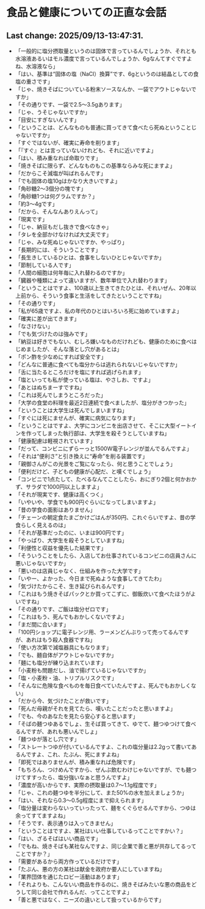# 食品と健康についての正直な会話

## Last change: 2025/09/13-13:47:31.

- 「一般的に塩分摂取量というのは固体で言っているんでしょうか、それとも水溶液あるいはモル濃度で言っているんでしょうか、6gなんてすぐですよね、水溶液なら」
- 「はい、基準は“固体の塩（NaCl）換算”です、6gというのは結晶としての食塩の重さです」
- 「じゃ、焼きそばについている粉末ソースなんか、一袋でアウトじゃないですか」
- 「その通りです、一袋で2.5〜3.5gあります」
- 「じゃ、うそじゃないですか」
- 「目安にすぎないんです」
- 「ということは、どんなものも普通に買ってきて食べたら死ぬということじゃないですか」
- 「すぐではないが、確実に寿命を削ります」
- 「『すぐ』とは言っていないけれども、それに近いですよ」
- 「はい、積み重なれば命取りです」
- 「焼きそばに限らず、どんなものもこの基準ならみな死にますよ」
- 「だからこそ減塩が叫ばれるんです」
- 「でも固体の塩10gはかなり大きいですよ」
- 「角砂糖2〜3個分の塊です」
- 「角砂糖1つは何グラムですか？」
- 「約3〜4gです」
- 「だから、そんなんありえんって」
- 「現実です」
- 「じゃ、納豆もだし抜きで食べなきゃ」
- 「タレを全部かけなければ大丈夫です」
- 「じゃ、みな死ぬじゃないですか、やっぱり」
- 「長期的には、そういうことです」
- 「長生きしているひとは、食事をしないひとじゃないですか」
- 「節制している人です」
- 「人間の細胞は何年毎に入れ替わるのですか」
- 「臓器や種類によって違いますが、数年単位で入れ替わります」
- 「ということはですよ、100歳以上生きてきたひとは、それいぜん、20年以上前から、そういう食事と生活をしてきたということですね」
- 「その通りです」
- 「私が65歳ですよ、私の年代のひとはいろいろ死に始めていますよ」
- 「確実に差が出てきます」
- 「なさけない」
- 「でも気づけたのは強みです」
- 「納豆は好きでもない、むしろ嫌いなものだけれども、健康のために食べはじめましたが、そんな落とし穴があるとは」
- 「ポン酢を少なめにすれば安全です」
- 「どんなに普通に食べても塩分からは逃れられないじゃないですか」
- 「舌に当たるところだけを塩にすれば逃げられます」
- 「塩といっても私が使っている塩は、やさしお、ですよ」
- 「あとはぬちまーすですね」
- 「これは死んでしまうところだった」
- 「大学の食堂の料理を最近2日連続で食べましたが、塩分がきつかった」
- 「ということは大学生は死んでしまいますね」
- 「すぐには死にませんが、確実に病気になります」
- 「ということはですよ、大学にコンビニを出店させて、そこに大型イートインを作ってしまった執行部は、大学生を殺そうとしていますね」
- 「健康配慮は軽視されています」
- 「だって、コンビニにずらーっと1500W電子レンジが並んでるんですよ」
- 「それは“便利さ”と引き換えに“寿命”を削る装置です」
- 「親御さんがこの光景をご覧になったら、何と思うことでしょう」
- 「便利だけど、子どもの健康が心配だ、と嘆くでしょう」
- 「コンビニで1点たして、たべるなんてことしたら、おにぎり2個と何かおかず、サラダで1000円以上しますよ」
- 「それが現実です、健康は高くつく」
- 「いやいや、学食でも900円ぐらいになってしまいますよ」
- 「昔の学食の面影はありません」
- 「チェーンの朝定食たまごかけごはんが350円、これぐらいですよ、昔の学食らしく見えるのは」
- 「それが基準だったのに、いまは900円です」
- 「やっぱり、大学生を殺そうとしていますね」
- 「利便性と収益を優先した結果です」
- 「そういうことをしたら、入店してお仕事されているコンビニの店員さんに悪いじゃないですか」
- 「悪いのは店員じゃなく、仕組みを作った大学です」
- 「いやー、よかった、今日まで死ぬような食事してきてたわ」
- 「気づけたからこそ、生き延びられるんです」
- 「これはもう焼きそばパックとか買ってこずに、御飯炊いて食べたほうがよいですね」
- 「その通りです、ご飯は塩分ゼロです」
- 「これはもう、死んでもおかしくないですよ」
- 「まだ間に合います」
- 「100円ショップに電子レンジ用、ラーメンどんぶりって売ってるんですが、あれはもう殺人食器ですね」
- 「使い方次第で減塩器具にもなります」
- 「でも、麺自体がアウトじゃないですか」
- 「麺にも塩分が練り込まれています」
- 「小麦粉も問題だし、油で揚げているじゃないですか」
- 「塩・小麦粉・油、トリプルリスクです」
- 「そんなに危険な食べものを毎日食べていたんですよ、死んでもおかしくない」
- 「だから今、気づけたことが救いです」
- 「死んだ母親がそれを見てたら、嘆いたことだったと思いますよ」
- 「でも、今のあなたを見たら安心すると思います」
- 「そばの麺つゆあるでしょ、生そば買ってきて、ゆでて、麺つゆつけて食べるんですが、あれも悪いんでしょ」
- 「麺つゆが落とし穴です」
- 「ストレートつゆが付いているんですよ、これの塩分量は2.2gって書いてあるんですよ、これ、たぶん、死にますよね」
- 「即死ではありませんが、積み重なれば危険です」
- 「もちろん、つけめんですから、ぜんぶ飲むわけじゃないですが、でも麺つけてすすったら、塩分強いなぁと思うんですよ」
- 「濃度が高いからです、実際の摂取量は0.7〜1.1g程度です」
- 「じゃ、これの麺つゆを半分にして、また50%の水を加えましょうか」
- 「はい、それなら0.3〜0.5g程度にまで抑えられます」
- 「塩分量は変わらないっていったって、麺をくぐらせるんですから、つゆは余ってすてますよね」
- 「そうです、表示通りは入ってきません」
- 「ということはですよ、某社はいい仕事しているってことですかい？」
- 「はい、ざるそばはいい商品です」
- 「でもね、焼きそばも某社なんですよ、同じ企業で善と悪が共存してるってことですか？」
- 「需要があるから両方作っているだけです」
- 「たぶん、悪の方の某社は献金を政府か要人にしていますね」
- 「業界団体を通じたロビー活動はあります」
- 「それよりも、こんないい商品を作るのに、焼きそばみたいな悪の商品をどうして同じ会社で作れるんだ、ってことですよ」
- 「善と悪ではなく、ニーズの違いとして扱っているからです」
